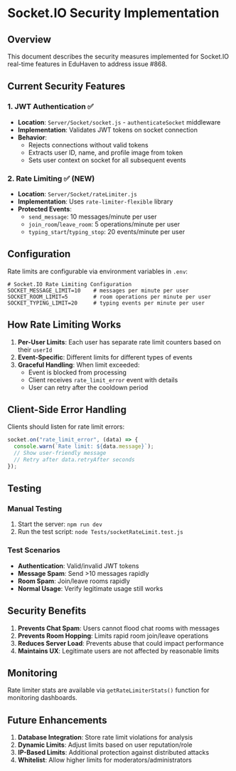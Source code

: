 # Socket.IO Security Implementation

## Overview

This document describes the security measures implemented for Socket.IO real-time features in EduHaven to address issue #868.

## Current Security Features

### 1. JWT Authentication ✅

- **Location**: `Server/Socket/socket.js` - `authenticateSocket` middleware
- **Implementation**: Validates JWT tokens on socket connection
- **Behavior**:
  - Rejects connections without valid tokens
  - Extracts user ID, name, and profile image from token
  - Sets user context on socket for all subsequent events

### 2. Rate Limiting ✅ (NEW)

- **Location**: `Server/Socket/rateLimiter.js`
- **Implementation**: Uses `rate-limiter-flexible` library
- **Protected Events**:
  - `send_message`: 10 messages/minute per user
  - `join_room`/`leave_room`: 5 operations/minute per user
  - `typing_start`/`typing_stop`: 20 events/minute per user

## Configuration

Rate limits are configurable via environment variables in `.env`:

```env
# Socket.IO Rate Limiting Configuration
SOCKET_MESSAGE_LIMIT=10    # messages per minute per user
SOCKET_ROOM_LIMIT=5        # room operations per minute per user
SOCKET_TYPING_LIMIT=20     # typing events per minute per user
```

## How Rate Limiting Works

1. **Per-User Limits**: Each user has separate rate limit counters based on their `userId`
2. **Event-Specific**: Different limits for different types of events
3. **Graceful Handling**: When limit exceeded:
   - Event is blocked from processing
   - Client receives `rate_limit_error` event with details
   - User can retry after the cooldown period

## Client-Side Error Handling

Clients should listen for rate limit errors:

```javascript
socket.on("rate_limit_error", (data) => {
  console.warn(`Rate limit: ${data.message}`);
  // Show user-friendly message
  // Retry after data.retryAfter seconds
});
```

## Testing

### Manual Testing

1. Start the server: `npm run dev`
2. Run the test script: `node Tests/socketRateLimit.test.js`

### Test Scenarios

- **Authentication**: Valid/invalid JWT tokens
- **Message Spam**: Send >10 messages rapidly
- **Room Spam**: Join/leave rooms rapidly
- **Normal Usage**: Verify legitimate usage still works

## Security Benefits

1. **Prevents Chat Spam**: Users cannot flood chat rooms with messages
2. **Prevents Room Hopping**: Limits rapid room join/leave operations
3. **Reduces Server Load**: Prevents abuse that could impact performance
4. **Maintains UX**: Legitimate users are not affected by reasonable limits

## Monitoring

Rate limiter stats are available via `getRateLimiterStats()` function for monitoring dashboards.

## Future Enhancements

1. **Database Integration**: Store rate limit violations for analysis
2. **Dynamic Limits**: Adjust limits based on user reputation/role
3. **IP-Based Limits**: Additional protection against distributed attacks
4. **Whitelist**: Allow higher limits for moderators/administrators
